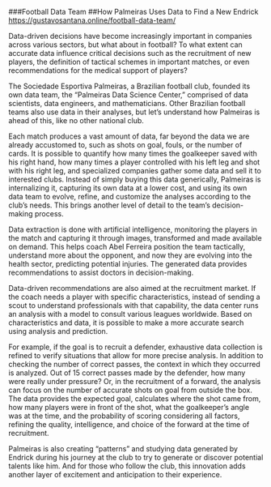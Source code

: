###Football Data Team
##How Palmeiras Uses Data to Find a New Endrick
https://gustavosantana.online/football-data-team/

Data-driven decisions have become increasingly important in companies across various sectors, but 
what about in football? To what extent can accurate data influence critical decisions such as the 
recruitment of new players, the definition of tactical schemes in important matches, or even recommendations 
for the medical support of players?

The Sociedade Esportiva Palmeiras, a Brazilian football club, founded its own data team, the “Palmeiras Data Science Center,” 
comprised of data scientists, data engineers, and mathematicians. Other Brazilian football teams also use data in their analyses, but 
let’s understand how Palmeiras is ahead of this, like no other national club.

Each match produces a vast amount of data, far beyond the data we are already accustomed to, such as shots on goal, fouls, or the number of cards.
It is possible to quantify how many times the goalkeeper saved with his right hand, how many times a player controlled with his left leg and shot with his right leg,
and specialized companies gather some data and sell it to interested clubs. Instead of simply buying this data generically, Palmeiras is internalizing it,
capturing its own data at a lower cost, and using its own data team to evolve, refine, and customize the analyses according to the club’s needs. 
This brings another level of detail to the team’s decision-making process.

Data extraction is done with artificial intelligence, monitoring the players in the match and capturing it through images, transformed and made available on demand. 
This helps coach Abel Ferreira position the team tactically, understand more about the opponent, and now they are evolving into the health sector, 
predicting potential injuries. The generated data provides recommendations to assist doctors in decision-making.

Data-driven recommendations are also aimed at the recruitment market. If the coach needs a player with specific characteristics, instead of sending a scout to 
understand professionals with that capability, the data center runs an analysis with a model to consult various leagues worldwide. Based on characteristics and data, 
it is possible to make a more accurate search using analysis and prediction.

For example, if the goal is to recruit a defender, exhaustive data collection is refined to verify situations that allow for more precise analysis.
In addition to checking the number of correct passes, the context in which they occurred is analyzed. Out of 15 correct passes made by the defender,
how many were really under pressure? Or, in the recruitment of a forward, the analysis can focus on the number of accurate shots on goal from outside the box. The data provides the expected goal, calculates where the shot came from, how many players were in front of the shot, what the goalkeeper’s angle was at the time, and the probability of scoring considering all factors, refining the quality, intelligence, and choice of the forward at the time of recruitment.

Palmeiras is also creating “patterns” and studying data generated by Endrick during his journey at the club to try to generate or discover potential 
talents like him. And for those who follow the club, this innovation adds another layer of excitement and anticipation to their experience.
